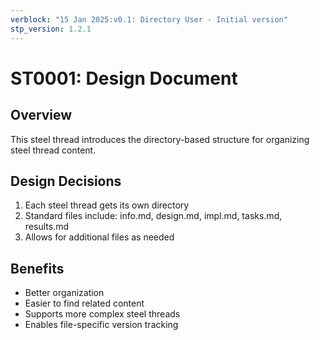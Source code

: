 ```yaml
---
verblock: "15 Jan 2025:v0.1: Directory User - Initial version"
stp_version: 1.2.1
---
```

# ST0001: Design Document

## Overview

This steel thread introduces the directory-based structure for organizing steel thread content.

## Design Decisions

1. Each steel thread gets its own directory
2. Standard files include: info.md, design.md, impl.md, tasks.md, results.md
3. Allows for additional files as needed

## Benefits

- Better organization
- Easier to find related content
- Supports more complex steel threads
- Enables file-specific version tracking